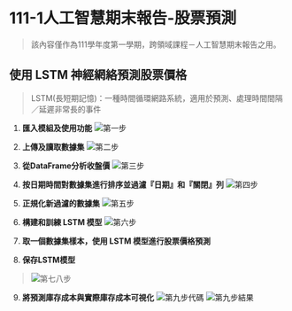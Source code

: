 # 111-1人工智慧期末報告-股票預測

> 該內容僅作為111學年度第一學期，跨領域課程－人工智慧期末報告之用。
> 
## 使用 LSTM 神經網絡預測股票價格

> LSTM(長短期記憶)：一種時間循環網路系統，適用於預測、處理時間間隔／延遲非常長的事件
>
1.  **匯入模組及使用功能**
![第一步](https://github.com/sally-1102/sally-1102.github.io/blob/main/%E7%AC%AC%E4%B8%80%E6%AD%A5.jpg)

2.  **上傳及讀取數據集**
![第二步](https://github.com/sally-1102/sally-1102.github.io/blob/main/%E7%AC%AC%E4%BA%8C%E6%AD%A5.jpg)

3.  **從DataFrame分析收盤價**
![第三步](https://github.com/sally-1102/sally-1102.github.io/blob/main/%E7%AC%AC%E4%B8%89%E6%AD%A5.jpg)

4.  **按日期時間對數據集進行排序並過濾『日期』和『關閉』列**
![第四步](https://github.com/sally-1102/sally-1102.github.io/blob/main/%E7%AC%AC%E5%9B%9B%E6%AD%A5.jpg)

5.  **正規化新過濾的數據集**
![第五步](https://github.com/sally-1102/sally-1102.github.io/blob/main/%E7%AC%AC%E4%BA%94%E6%AD%A5.jpg)

6.  **構建和訓練 LSTM 模型**
![第六步](https://github.com/sally-1102/sally-1102.github.io/blob/main/%E7%AC%AC%E5%85%AD%E6%AD%A5.jpg)

7.  **取一個數據集樣本，使用 LSTM 模型進行股票價格預測**
8.  **保存LSTM模型**
> ![第七八步](https://github.com/sally-1102/sally-1102.github.io/blob/main/%E7%AC%AC%E4%B8%83%E5%85%AB%E6%AD%A5.jpg)

9.  **將預測庫存成本與實際庫存成本可視化**
![第九步代碼](https://github.com/sally-1102/sally-1102.github.io/blob/main/%E7%AC%AC%E4%B9%9D%E6%AD%A5%E4%BB%A3%E7%A2%BC.jpg)
![第九步結果](https://github.com/sally-1102/sally-1102.github.io/blob/main/%E7%AC%AC%E4%B9%9D%E6%AD%A5%E7%B5%90%E6%9E%9C.jpg)
